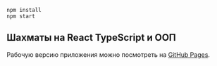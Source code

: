 ```
npm install
npm start
```

## Шахматы на React TypeScript и ООП

Рабочую версию приложения можно посмотреть на [GitHub Pages](https://066den.github.io/react-chess/).
